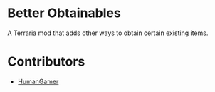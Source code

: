 # Better Obtainables
A Terraria mod that adds other ways to obtain certain existing items.

# Contributors
* [HumanGamer](https://github.com/HumanGamer)
